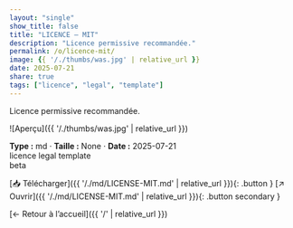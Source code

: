 ```yaml
---
layout: "single"
show_title: false
title: "LICENCE — MIT"
description: "Licence permissive recommandée."
permalink: /o/licence-mit/
image: {{ '/./thumbs/was.jpg' | relative_url }}
date: 2025-07-21
share: true
tags: ["licence", "legal", "template"]
---
```



Licence permissive recommandée.

![Aperçu]({{ '/./thumbs/was.jpg' | relative_url }})

<div class="info-box"><strong>Type :</strong> md · <strong>Taille :</strong> None · <strong>Date :</strong> 2025-07-21</div>

<div class="tags"><span class="tag">licence</span> <span class="tag">legal</span> <span class="tag">template</span></div>

<div class="badges"><span class="badge">beta</span></div>

[📥 Télécharger]({{ '/./md/LICENSE-MIT.md' | relative_url }}){: .button }
[↗ Ouvrir]({{ '/./md/LICENSE-MIT.md' | relative_url }}){: .button secondary }

[← Retour à l’accueil]({{ '/' | relative_url }})
